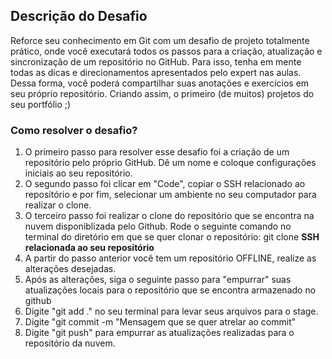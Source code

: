 ## Descrição do Desafio

Reforce seu conhecimento em Git com um desafio de projeto totalmente prático, onde você executará todos os passos para a criação, atualização e sincronização de um repositório no GitHub. Para isso, tenha em mente todas as dicas e direcionamentos apresentados pelo expert nas aulas. Dessa forma, você poderá compartilhar suas anotações e exercícios em seu próprio repositório. Criando assim, o primeiro (de muitos) projetos do seu portfólio ;)

### Como resolver o desafio?

1. O primeiro passo para resolver esse desafio foi a criação de um repositório pelo próprio GitHub. Dê um nome e coloque configurações iniciais ao seu repositório.
2. O segundo passo foi clicar em "Code", copiar o SSH relacionado ao repositório e por fim, selecionar um ambiente no seu computador para realizar o clone.
3. O terceiro passo foi realizar o clone do repositório que se encontra na nuvem disponiblizada pelo Github. Rode o seguinte comando no terminal do diretório em que se quer clonar o repositório: git clone **SSH relacionada ao seu repositório**
4. A partir do passo anterior você tem um repositório OFFLINE, realize as alterações desejadas.
5. Após as alterações, siga o seguinte passo para "empurrar" suas atualizações locais para o repositório que se encontra armazenado no github
6. Digite "git add ." no seu terminal para levar seus arquivos para o stage.
7. Digite "git commit -m "Mensagem que se quer atrelar ao commit"
8. Digite "git push" para empurrar as atualizações realizadas para o repositório da nuvem.
